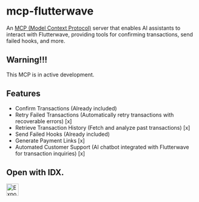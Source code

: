 # mcp-flutterwave
An [MCP (Model Context Protocol)](https://modelcontextprotocol.io) server that enables AI assistants to interact with Flutterwave, providing tools for confirming transactions, send failed hooks, and more.

## Warning!!!
This MCP is in active development.

## Features

- Confirm Transactions (Already included)
- Retry Failed Transactions (Automatically retry transactions with recoverable errors) [x]
- Retrieve Transaction History (Fetch and analyze past transactions) [x]
- Send Failed Hooks (Already included)
- Generate Payment Links [x]
- Automated Customer Support (AI chatbot integrated with Flutterwave for transaction inquiries) [x]

## Open with IDX.
<div>
    <a href="https://idx.google.com/import?url=https://github.com/bajoski34/mcp-flutterwave">
      <picture>
        <source media="(prefers-color-scheme: dark)" srcset="https://cdn.idx.dev/btn/open_light_32.svg">
        <source media="(prefers-color-scheme: light)" srcset="https://cdn.idx.dev/btn/open_dark_32.svg">
        <img height="32" alt="Export to IDX" src="https://cdn.idx.dev/btn/open_purple_32.svg">
      </picture>
    </a>
</div>